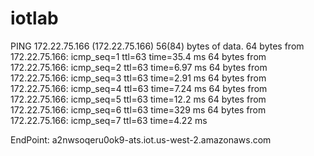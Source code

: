 # iotlab



PING 172.22.75.166 (172.22.75.166) 56(84) bytes of data.
64 bytes from 172.22.75.166: icmp_seq=1 ttl=63 time=35.4 ms
64 bytes from 172.22.75.166: icmp_seq=2 ttl=63 time=6.97 ms
64 bytes from 172.22.75.166: icmp_seq=3 ttl=63 time=2.91 ms
64 bytes from 172.22.75.166: icmp_seq=4 ttl=63 time=7.24 ms
64 bytes from 172.22.75.166: icmp_seq=5 ttl=63 time=12.2 ms
64 bytes from 172.22.75.166: icmp_seq=6 ttl=63 time=329 ms
64 bytes from 172.22.75.166: icmp_seq=7 ttl=63 time=4.22 ms


EndPoint: a2nwsoqeru0ok9-ats.iot.us-west-2.amazonaws.com
